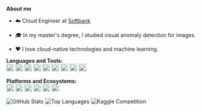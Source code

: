 **About me**

- :cloud: Cloud Engineer at [Softbank](https://www.softbank.jp)

- 🎓 In my master's degree, I studied visual anomaly detection for images.

- ❤️ I love cloud-native technologies and machine learning.

**Languages and Tools:**  
<code><a href="https://www.python.org/"><img height="20" src="https://img.icons8.com/color/48/000000/python.png"></a></code>
<code><a href="https://go.dev/"><img height="20" src="https://img.icons8.com/color/48/000000/golang.png"></a></code>
<code><a href="https://www.ecma-international.org/publications-and-standards/standards/ecma-262/"><img height="20" src="https://img.icons8.com/color/48/000000/javascript--v1.png"></a></code>
<code><a href="https://www.djangoproject.com/"><img height="20" src="https://img.icons8.com/color/48/000000/django.png"></a></code>
<code><a href="https://reactjs.org/"><img height="20" src="https://img.icons8.com/external-tal-revivo-color-tal-revivo/24/000000/external-react-a-javascript-library-for-building-user-interfaces-logo-color-tal-revivo.png"></a></code>
<code><a href="https://scikit-learn.org/"><img height="20" src="https://upload.wikimedia.org/wikipedia/commons/thumb/0/05/Scikit_learn_logo_small.svg/260px-Scikit_learn_logo_small.svg.png"></a></code>
<code><a href="https://www.tensorflow.org/"><img height="20" src="https://img.icons8.com/color/48/000000/tensorflow.png"></a></code>
<code><a href="https://pytorch.org/"><img height="20" src="https://www.vectorlogo.zone/logos/pytorch/pytorch-icon.svg"></a></code>
<code><a href="https://www.terraform.io/"><img height="20" src="https://img.icons8.com/color/48/000000/terraform.png"></a></code>

**Platforms and Ecosystems:**  
<code><a href="https://kafka.apache.org/"><img height="20" src="https://user-images.githubusercontent.com/32826608/153747310-d6e3afc4-c317-4a37-b318-e2f8380ab048.png"></a></code>
<code><a href="https://airflow.apache.org/"><img height="20" src="https://cwiki.apache.org/confluence/download/attachments/145723561/airflow_64x64_emoji_transparent.png?api=v2"></a></code>
<code><a href="https://kubernetes.io/"><img height="20" src="https://img.icons8.com/color/48/000000/kubernetes.png"></a></code>
<code><a href="https://aws.amazon.com/"><img height="20" src="https://img.icons8.com/color/48/000000/amazon-web-services.png"></a></code>
<code><a href="https://cloud.google.com/"><img height="20" src="https://img.icons8.com/color/48/000000/google-cloud.png"></a></code>
<code><a href="https://azure.microsoft.com/"><img height="20" src="https://img.icons8.com/fluency/48/000000/azure-1.png"></a></code>

![GitHub Stats](https://github-readme-stats.vercel.app/api?username=Kaniikura&count_private=true&show_icons=true&theme=buefy&line_height=24)
![Top Languages](https://github-readme-stats.vercel.app/api/top-langs/?username=Kaniikura&layout=compact&langs_count=8&theme=buefy&hide=css,html,Blade,jupyter%20notebook)
![Kaggle Competition](https://road-to-kaggle-grandmaster.vercel.app/api/badges/kaniikura/competition/light)
